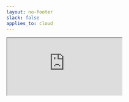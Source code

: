 ```yaml
---
layout: no-footer
slack: false
applies_to: cloud
---
```


<div class="iframe-parent m-0 p-0">
  <!-- set the --vh property to set the height of the iframe correctly on desktop and mobile screen
       also scrolls to top on viewport resize
  -->
  <script>
    var lastVH = -1;
    const w = window.visualViewport || window;
    document.documentElement.style.setProperty('--vh', `${(w.height || w.innerHeight).toFixed(2) * 0.01}px`);
    // console.debug('set css variable --vh =', document.documentElement.style.getPropertyValue('--vh'));
    w.addEventListener('resize', debounce(() => {
      const _vh = ((w.height || w.innerHeight) * 0.01).toFixed(2);
      if (lastVH === _vh) { return; }
      lastVH = _vh;
      document.documentElement.style.setProperty('--vh', `${_vh}px`);
      window.scrollTo({top:0, left:0,behavior: 'instant'});
      // console.debug('set css variable --vh =', _vh);
    }), timeout = 100);
    function debounce(func, timeout = 300) {
      let timer;
      return (...args) => {
        clearTimeout(timer);
        timer = setTimeout(() => { func.apply(this, args); }, timeout);
      };
    }
  </script>
  <iframe src="https://sophia.restheart.com" scrolling="yes"></iframe>
</div>